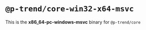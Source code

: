 # `@p-trend/core-win32-x64-msvc`

This is the **x86_64-pc-windows-msvc** binary for `@p-trend/core`
